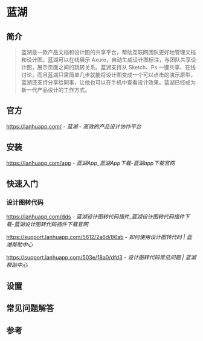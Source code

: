 # 蓝湖

## 简介

> 蓝湖是一款产品文档和设计图的共享平台，帮助互联网团队更好地管理文档和设计图。蓝湖可以在线展示 Axure，自动生成设计图标注，与团队共享设计图，展示页面之间的跳转关系。蓝湖支持从 Sketch、Ps 一键共享、在线讨论，而且蓝湖只需简单几步就能将设计图变成一个可以点击的演示原型，蓝湖还支持分享给同事，让他也可以在手机中查看设计效果。蓝湖已经成为新一代产品设计的工作方式。

## 官方

https://lanhuapp.com/ - *蓝湖 - 高效的产品设计协作平台*

## 安装

https://lanhuapp.com/app - *蓝湖App_蓝湖App下载-蓝湖app下载官网*

## 快速入门

### 设计图转代码

https://lanhuapp.com/dds - *蓝湖设计图转代码插件_蓝湖设计图转代码插件下载-蓝湖设计图转代码插件下载官网*

https://support.lanhuapp.com/5612/2a6d/86ab - *如何使用设计图转代码 | 蓝湖帮助中心*

https://support.lanhuapp.com/503e/18a0/dfd3 - *设计图转代码常见问题 | 蓝湖帮助中心*

## 设置


## 常见问题解答


## 参考

